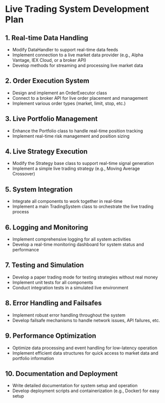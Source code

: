 # Live Trading System Development Plan

## 1. Real-time Data Handling
- Modify DataHandler to support real-time data feeds
- Implement connection to a live market data provider (e.g., Alpha Vantage, IEX Cloud, or a broker API)
- Develop methods for streaming and processing live market data

## 2. Order Execution System
- Design and implement an OrderExecutor class
- Connect to a broker API for live order placement and management
- Implement various order types (market, limit, stop, etc.)

## 3. Live Portfolio Management
- Enhance the Portfolio class to handle real-time position tracking
- Implement real-time risk management and position sizing

## 4. Live Strategy Execution
- Modify the Strategy base class to support real-time signal generation
- Implement a simple live trading strategy (e.g., Moving Average Crossover)

## 5. System Integration
- Integrate all components to work together in real-time
- Implement a main TradingSystem class to orchestrate the live trading process

## 6. Logging and Monitoring
- Implement comprehensive logging for all system activities
- Develop a real-time monitoring dashboard for system status and performance

## 7. Testing and Simulation
- Develop a paper trading mode for testing strategies without real money
- Implement unit tests for all components
- Conduct integration tests in a simulated live environment

## 8. Error Handling and Failsafes
- Implement robust error handling throughout the system
- Develop failsafe mechanisms to handle network issues, API failures, etc.

## 9. Performance Optimization
- Optimize data processing and event handling for low-latency operation
- Implement efficient data structures for quick access to market data and portfolio information

## 10. Documentation and Deployment
- Write detailed documentation for system setup and operation
- Develop deployment scripts and containerization (e.g., Docker) for easy setup